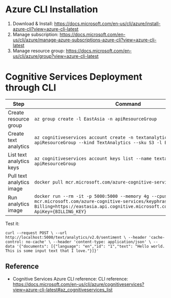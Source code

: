 # Azure CLI Installation
1. Download & Install: https://docs.microsoft.com/en-us/cli/azure/install-azure-cli?view=azure-cli-latest
2. Manage subscription: https://docs.microsoft.com/en-us/cli/azure/manage-azure-subscriptions-azure-cli?view=azure-cli-latest
3. Manage resource group: https://docs.microsoft.com/en-us/cli/azure/group?view=azure-cli-latest

# Cognitive Services Deployment through CLI

|Step|Command|
|-|-|
|Create resource group|`az group create -l EastAsia -n apiResourceGroup`|
|Create text analytics|`az cognitiveservices account create -n textanalyticsapi -g apiResourceGroup --kind TextAnalytics --sku S3 -l EastAsia --y`|
|List text analytics keys|`az cognitiveservices account keys list --name textanalyticsapi -g apiResourceGroup `|
|Pull text analytics image|`docker pull mcr.microsoft.com/azure-cognitive-services/keyphrase:latest`|
|Run analytics image|`docker run --rm -it -p 5000:5000 --memory 4g --cpus 1 mcr.microsoft.com/azure-cognitive-services/keyphrase Eula=accept Billing=https://eastasia.api.cognitive.microsoft.com/text/analytics/v2.0 ApiKey={BILLING_KEY}`

Test it:

`curl --request POST \
  --url http://localhost:5000/text/analytics/v2.0/sentiment \
  --header 'cache-control: no-cache' \
  --header 'content-type: application/json' \
  --data '{"documents": [{"language": "en","id": "1","text": "Hello world. This is some input text that I love."}]}'`

## Reference

- Cognitive Services Azure CLI reference: CLI reference: https://docs.microsoft.com/en-us/cli/azure/cognitiveservices?view=azure-cli-latest#az_cognitiveservices_list